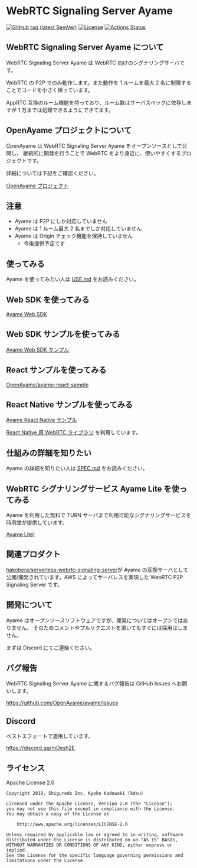 # WebRTC Signaling Server Ayame

[![GitHub tag (latest SemVer)](https://img.shields.io/github/tag/OpenAyame/ayame.svg)](https://github.com/OpenAyame/ayame)
[![License](https://img.shields.io/badge/License-Apache%202.0-blue.svg)](https://opensource.org/licenses/Apache-2.0)
[![Actions Status](https://github.com/OpenAyame/ayame/workflows/Go%20Build%20&%20Format/badge.svg)](https://github.com/OpenAyame/ayame/actions)

## WebRTC Signaling Server Ayame について

WebRTC Signaling Server Ayame は WebRTC 向けのシグナリングサーバです。

WebRTC の P2P でのみ動作します。また動作を 1 ルームを最大 2 名に制限することでコードを小さく保っています。

AppRTC 互換のルーム機能を持っており、ルーム数はサーバスペックに依存しますが 1 万までは処理できるようにできてます。

## OpenAyame プロジェクトについて

OpenAyame は WebRTC Signaling Server Ayame をオープンソースとして公開し、
継続的に開発を行うことで WebRTC をより身近に、使いやすくするプロジェクトです。

詳細については下記をご確認ください。

[OpenAyame プロジェクト](http://bit.ly/OpenAyame)

## 注意

- Ayame は P2P にしか対応していません
- Ayame は 1 ルーム最大 2 名までしか対応していません
- Ayame は Origin チェック機能を保持していません
    - 今後提供予定です

## 使ってみる

Ayame を使ってみたい人は [USE.md](docs/USE.md) をお読みください。

## Web SDK を使ってみる

[Ayame Web SDK](https://github.com/OpenAyame/ayame-web-sdk)

## Web SDK サンプルを使ってみる

[Ayame Web SDK サンプル](https://github.com/OpenAyame/ayame-web-sdk-samples)

## React サンプルを使ってみる

[OpenAyame/ayame\-react\-sample](https://github.com/OpenAyame/ayame-react-sample)

## React Native サンプルを使ってみる

[Ayame React Native サンプル](https://github.com/OpenAyame/ayame-react-native-sample)

[React Native 用 WebRTC ライブラリ](https://github.com/shiguredo/react-native-webrtc-kit) を利用しています。

## 仕組みの詳細を知りたい

Ayame の詳細を知りたい人は [SPEC.md](docs/SPEC.md) をお読みください。

## WebRTC シグナリングサービス Ayame Lite を使ってみる

Ayame を利用した無料で TURN サーバまで利用可能なシグナリングサービスを時雨堂が提供しています。

[Ayame Lite)](https://ayame-lite.shiguredo.jp/beta)

## 関連プロダクト

[hakobera/serverless-webrtc-signaling-server](https://github.com/hakobera/serverless-webrtc-signaling-server)が Ayame の互換サーバとして公開/開発されています。AWS によってサーバレスを実現した WebRTC P2P Signaling Server です。

## 開発について

Ayame はオープンソースソフトウェアですが、開発についてはオープンではありません。
そのためコメントやプルリクエストを頂いてもすぐには採用はしません。

まずは Discord にてご連絡ください。

## バグ報告

WebRTC Signaling Server Ayame に関するバグ報告は GitHub Issues へお願いします。

https://github.com/OpenAyame/ayame/issues

## Discord

ベストエフォートで運用しています。

https://discord.gg/mDesh2E

## ライセンス

Apache License 2.0

```
Copyright 2019, Shiguredo Inc, Kyoko Kadowaki (kdxu)

Licensed under the Apache License, Version 2.0 (the "License");
you may not use this file except in compliance with the License.
You may obtain a copy of the License at

    http://www.apache.org/licenses/LICENSE-2.0

Unless required by applicable law or agreed to in writing, software
distributed under the License is distributed on an "AS IS" BASIS,
WITHOUT WARRANTIES OR CONDITIONS OF ANY KIND, either express or implied.
See the License for the specific language governing permissions and
limitations under the License.
```

